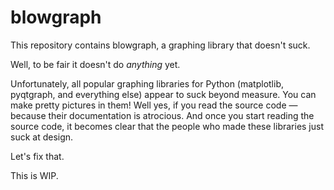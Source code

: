 # blowgraph

This repository contains blowgraph, a graphing library that doesn't suck.

Well, to be fair it doesn't do *anything* yet.

Unfortunately, all popular graphing libraries for Python (matplotlib, pyqtgraph, and everything else) appear to suck beyond measure. You can make pretty pictures in them! Well yes, if you read the source code — because their documentation is atrocious. And once you start reading the source code, it becomes clear that the people who made these libraries just suck at design.

Let's fix that.

This is WIP.
